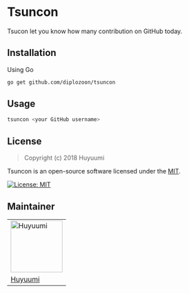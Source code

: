 # Tsuncon

Tsucon let you know how many contribution on GitHub today.

## Installation

Using Go

```bash
go get github.com/diplozoon/tsuncon
```

## Usage

```bash
tsuncon <your GitHub username>
```

## License

> Copyright (c) 2018 Huyuumi

Tsuncon is an open-source software licensed under the [MIT](https://github.com/diplozoon/tsuncon/blob/master/LICENSE).

[![License: MIT](https://img.shields.io/badge/License-MIT-yellow.svg)](https://opensource.org/licenses/MIT)

## Maintainer

<table><tr>
<td><img src="https://github.com/diplozoon.png?size=120" alt="Huyuumi" width="120" height="120"></td>
</tr><tr>
<td><a href="https://neet.club">Huyuumi</a></td>
</tr></table>
